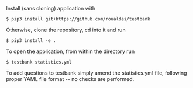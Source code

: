 Install (sans cloning) application with

```
$ pip3 install git+https://github.com/roualdes/testbank
```

Otherwise, clone the repository, cd into it and run

```
$ pip3 install -e .
```

To open the application, from within the directory run

```
$ testbank statistics.yml
```

To add questions to testbank simply amend the statistics.yml file, following proper YAML file format -- no checks are performed.
